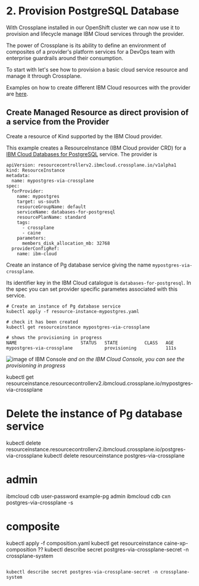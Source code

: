 # 2. Provision PostgreSQL Database
With Crossplane installed in our OpenShift cluster we can now use it to provision and lifecycle manage IBM Cloud services through the provider.

The power of Crossplane is its ability to define an environment of composites of a provider's platform services for a DevOps team with enterprise guardrails around their consumption.

To start with let's see how to provision a basic cloud service resource and manage it through Crossplane.

Examples on how to create different IBM Cloud resources with the provider are [here](https://github.com/crossplane-contrib/provider-ibm-cloud/tree/master/examples).

## Create Managed Resource as direct provision of a service from the Provider
Create a resource of Kind supported by the IBM Cloud provider.

This example creates a ResourceInstance (IBM Cloud provider CRD) for a [IBM Cloud Databases for PostgreSQL](https://cloud.ibm.com/docs/databases-for-postgresql?topic=databases-for-postgresql-getting-started) service. The provider is 

```
apiVersion: resourcecontrollerv2.ibmcloud.crossplane.io/v1alpha1
kind: ResourceInstance
metadata:
  name: mypostgres-via-crossplane
spec:
  forProvider:
    name: mypostgres
    target: us-south
    resourceGroupName: default
    serviceName: databases-for-postgresql
    resourcePlanName: standard
    tags:
      - crossplane
      - caine
    parameters:
      members_disk_allocation_mb: 32768
  providerConfigRef:
    name: ibm-cloud
```

Create an instance of Pg database service giving the name `mypostgres-via-crossplane`. 

Its identifier key in the IBM Cloud catalogue is `databases-for-postgresql`. In the spec you can set provider specific parametes associated with this service.

```
# Create an instance of Pg database service
kubectl apply -f resource-instance-mypostgres.yaml

# check it has been created
kubectl get resourceinstance mypostgres-via-crossplane

# shows the provisioning in progress
NAME                        STATUS   STATE          CLASS   AGE
mypostgres-via-crossplane            provisioning           111s
```

![image of IBM Console](/Users/jeremycaine/code/ibm.github.com/crossplane-with-openshift/assets/pg-provision.gif)
*and on the IBM Cloud Console, you can see the provisioning in progress*

kubectl get resourceinstance.resourcecontrollerv2.ibmcloud.crossplane.io/mypostgres-via-crossplane

# Delete the instance of Pg database service
kubectl delete resourceinstance.resourcecontrollerv2.ibmcloud.crossplane.io/postgres-via-crossplane
kubectl delete resourceinstance postgres-via-crossplane

# admin
ibmcloud cdb user-password example-pg admin <newpassword>
ibmcloud cdb cxn postgres-via-crossplane -s

# composite
kubectl apply -f composition.yaml
kubectl get resourceinstance caine-xp-composition
?? kubectl describe secret postgres-via-crossplane-secret -n crossplane-system
```

kubectl describe secret postgres-via-crossplane-secret -n crossplane-system



